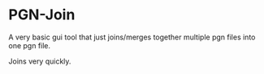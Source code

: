 # PGN-Join
A very basic gui tool that just joins/merges together multiple pgn files into one pgn file.

Joins very quickly.
